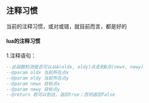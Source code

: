 ## 注释习惯  

当前的注释习惯，或对或错，就目前而言，都是好的

#### lua的注释习惯  
1.注释语句：  

```lua
--此函数检测是否可以从A(oldx, oldy)点走到B点(newx, newy) 
--@param oldx 当前所在点x
--@param oldy 当前所在点y
--@param newx 目标点x
--@param newy 目标点y
--@return 若可以到达，返回true；否则返回false
```

